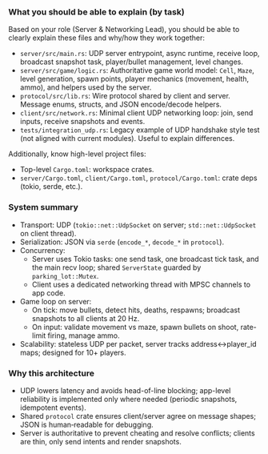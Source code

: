 ### What you should be able to explain (by task)

Based on your role (Server & Networking Lead), you should be able to clearly explain these files and why/how they work together:

- `server/src/main.rs`: UDP server entrypoint, async runtime, receive loop, broadcast snapshot task, player/bullet management, level changes.
- `server/src/game/logic.rs`: Authoritative game world model: `Cell`, `Maze`, level generation, spawn points, player mechanics (movement, health, ammo), and helpers used by the server.
- `protocol/src/lib.rs`: Wire protocol shared by client and server. Message enums, structs, and JSON encode/decode helpers.
- `client/src/network.rs`: Minimal client UDP networking loop: join, send inputs, receive snapshots and events.
- `tests/integration_udp.rs`: Legacy example of UDP handshake style test (not aligned with current modules). Useful to explain differences.

Additionally, know high-level project files:
- Top-level `Cargo.toml`: workspace crates.
- `server/Cargo.toml`, `client/Cargo.toml`, `protocol/Cargo.toml`: crate deps (tokio, serde, etc.).

### System summary

- Transport: UDP (`tokio::net::UdpSocket` on server; `std::net::UdpSocket` on client thread).
- Serialization: JSON via `serde` (`encode_*`, `decode_*` in `protocol`).
- Concurrency:
  - Server uses Tokio tasks: one send task, one broadcast tick task, and the main recv loop; shared `ServerState` guarded by `parking_lot::Mutex`.
  - Client uses a dedicated networking thread with MPSC channels to app code.
- Game loop on server:
  - On tick: move bullets, detect hits, deaths, respawns; broadcast snapshots to all clients at 20 Hz.
  - On input: validate movement vs maze, spawn bullets on shoot, rate-limit firing, manage ammo.
- Scalability: stateless UDP per packet, server tracks address<->player_id maps; designed for 10+ players.

### Why this architecture

- UDP lowers latency and avoids head-of-line blocking; app-level reliability is implemented only where needed (periodic snapshots, idempotent events).
- Shared `protocol` crate ensures client/server agree on message shapes; JSON is human‑readable for debugging.
- Server is authoritative to prevent cheating and resolve conflicts; clients are thin, only send intents and render snapshots. 